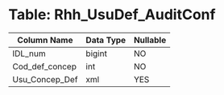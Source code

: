 # Table: Rhh_UsuDef_AuditConf

| Column Name | Data Type | Nullable |
|-------------|-----------|----------|
| IDL_num | bigint | NO |
| Cod_def_concep | int | NO |
| Usu_Concep_Def | xml | YES |
